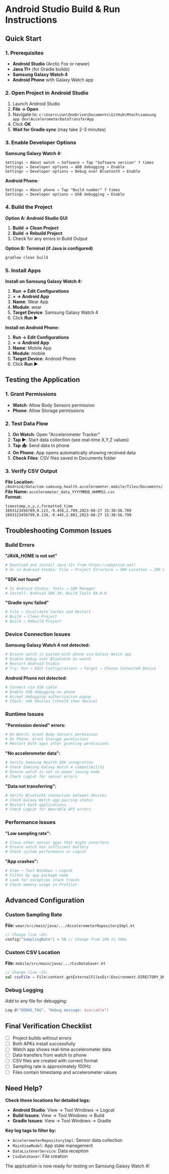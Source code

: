 # Android Studio Build & Run Instructions

## Quick Start

### 1. Prerequisites
- **Android Studio** (Arctic Fox or newer)
- **Java 11+** (for Gradle builds)
- **Samsung Galaxy Watch 4** 
- **Android Phone** with Galaxy Watch app

### 2. Open Project in Android Studio
1. Launch Android Studio
2. **File → Open**
3. Navigate to: `c:\Users\sun\OneDrive\Documents\GitHub\Mtech\samsung app dev\AccelerometerDataTransferApp`
4. Click **OK**
5. **Wait for Gradle sync** (may take 2-3 minutes)

### 3. Enable Developer Options

**Samsung Galaxy Watch 4:**
```
Settings → About watch → Software → Tap "Software version" 7 times
Settings → Developer options → ADB debugging → Enable
Settings → Developer options → Debug over Bluetooth → Enable
```

**Android Phone:**
```
Settings → About phone → Tap "Build number" 7 times  
Settings → Developer options → USB debugging → Enable
```

### 4. Build the Project

**Option A: Android Studio GUI**
1. **Build → Clean Project**
2. **Build → Rebuild Project** 
3. Check for any errors in Build Output

**Option B: Terminal (if Java is configured)**
```bash
gradlew clean build
```

### 5. Install Apps

**Install on Samsung Galaxy Watch 4:**
1. **Run → Edit Configurations**
2. **+ → Android App**
3. **Name**: Wear App
4. **Module**: wear
5. **Target Device**: Samsung Galaxy Watch 4
6. Click **Run ▶️**

**Install on Android Phone:**
1. **Run → Edit Configurations**
2. **+ → Android App** 
3. **Name**: Mobile App
4. **Module**: mobile
5. **Target Device**: Android Phone
6. Click **Run ▶️**

## Testing the Application

### 1. Grant Permissions
- **Watch**: Allow Body Sensors permission
- **Phone**: Allow Storage permissions

### 2. Test Data Flow
1. **On Watch**: Open "Accelerometer Tracker"
2. **Tap ▶️**: Start data collection (see real-time X,Y,Z values)
3. **Tap 📤**: Send data to phone
4. **On Phone**: App opens automatically showing received data
5. **Check Files**: CSV files saved in Documents folder

### 3. Verify CSV Output
**File Location:** `/Android/data/com.samsung.health.accelerometer.mobile/files/Documents/`  
**File Name:** `accelerometer_data_YYYYMMDD_HHMMSS.csv`  
**Format:**
```csv
timestamp,x,y,z,formatted_time
1693123456789,0.123,-9.456,2.789,2023-08-27 15:30:56.789
1693123456799,0.134,-9.445,2.801,2023-08-27 15:30:56.799
```

## Troubleshooting Common Issues

### Build Errors

**"JAVA_HOME is not set"**
```bash
# Download and install Java 11+ from https://adoptium.net/
# Or in Android Studio: File → Project Structure → SDK Location → JDK Location
```

**"SDK not found"**
```bash
# In Android Studio: Tools → SDK Manager
# Install: Android SDK 34, Build Tools 34.0.0
```

**"Gradle sync failed"**
```bash
# File → Invalidate Caches and Restart
# Build → Clean Project
# Build → Rebuild Project
```

### Device Connection Issues

**Samsung Galaxy Watch 4 not detected:**
```bash
# Ensure watch is paired with phone via Galaxy Watch app
# Enable Debug over Bluetooth on watch
# Restart Android Studio
# Try: Run → Edit Configurations → Target → Choose Connected Device
```

**Android Phone not detected:**
```bash
# Connect via USB cable
# Enable USB debugging on phone
# Accept debugging authorization popup
# Check: adb devices (should show device)
```

### Runtime Issues

**"Permission denied" errors:**
```bash
# On Watch: Grant Body Sensors permission
# On Phone: Grant Storage permissions
# Restart both apps after granting permissions
```

**"No accelerometer data":**
```bash
# Verify Samsung Health SDK integration
# Check Samsung Galaxy Watch 4 compatibility
# Ensure watch is not in power saving mode
# Check Logcat for sensor errors
```

**"Data not transferring":**
```bash
# Verify Bluetooth connection between devices
# Check Galaxy Watch app pairing status
# Restart both applications
# Check Logcat for Wearable API errors
```

### Performance Issues

**"Low sampling rate":**
```bash
# Close other sensor apps that might interfere
# Ensure watch has sufficient battery
# Check system performance in Logcat
```

**"App crashes":**
```bash
# View → Tool Windows → Logcat
# Filter by app package name
# Look for exception stack traces
# Check memory usage in Profiler
```

## Advanced Configuration

### Custom Sampling Rate
**File:** `wear/src/main/java/.../AccelerometerRepositoryImpl.kt`
```kotlin
// Change line ~85:
config["SamplingRate"] = 50 // Change from 100 to 50Hz
```

### Custom CSV Location
**File:** `mobile/src/main/java/.../CsvDataSaver.kt`
```kotlin
// Change line ~35:
val csvFile = File(context.getExternalFilesDir(Environment.DIRECTORY_DOWNLOADS), fileName)
```

### Debug Logging
Add to any file for debugging:
```kotlin
Log.d("DEBUG_TAG", "Debug message: $variable")
```

## Final Verification Checklist

- [ ] Project builds without errors
- [ ] Both APKs install successfully  
- [ ] Watch app shows real-time accelerometer data
- [ ] Data transfers from watch to phone
- [ ] CSV files are created with correct format
- [ ] Sampling rate is approximately 100Hz
- [ ] Files contain timestamp and accelerometer values

## Need Help?

**Check these locations for detailed logs:**
- **Android Studio**: View → Tool Windows → Logcat
- **Build Issues**: View → Tool Windows → Build  
- **Gradle Issues**: View → Tool Windows → Gradle

**Key log tags to filter by:**
- `AccelerometerRepositoryImpl`: Sensor data collection
- `MainViewModel`: App state management  
- `DataListenerService`: Data reception
- `CsvDataSaver`: File creation

The application is now ready for testing on Samsung Galaxy Watch 4!

